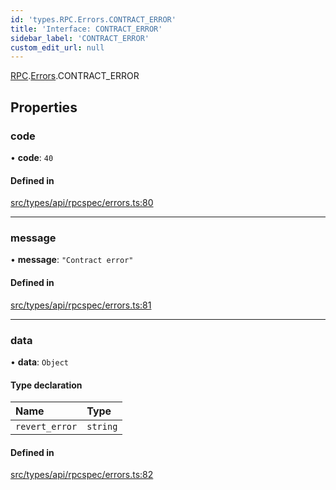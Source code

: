 ```yaml
---
id: 'types.RPC.Errors.CONTRACT_ERROR'
title: 'Interface: CONTRACT_ERROR'
sidebar_label: 'CONTRACT_ERROR'
custom_edit_url: null
---
```


[RPC](../namespaces/types.RPC.md).[Errors](../namespaces/types.RPC.Errors.md).CONTRACT_ERROR

## Properties

### code

• **code**: `40`

#### Defined in

[src/types/api/rpcspec/errors.ts:80](https://github.com/starknet-io/starknet.js/blob/v5.24.3/src/types/api/rpcspec/errors.ts#L80)

---

### message

• **message**: `"Contract error"`

#### Defined in

[src/types/api/rpcspec/errors.ts:81](https://github.com/starknet-io/starknet.js/blob/v5.24.3/src/types/api/rpcspec/errors.ts#L81)

---

### data

• **data**: `Object`

#### Type declaration

| Name           | Type     |
| :------------- | :------- |
| `revert_error` | `string` |

#### Defined in

[src/types/api/rpcspec/errors.ts:82](https://github.com/starknet-io/starknet.js/blob/v5.24.3/src/types/api/rpcspec/errors.ts#L82)
